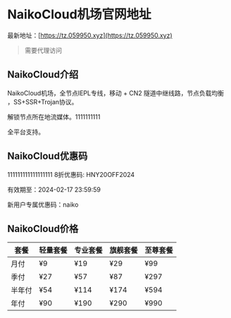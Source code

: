 # NaikoCloud机场官网地址

最新地址：[https://tz.059950.xyz](https://tz.059950.xyz)

> 需要代理访问

## NaikoCloud介绍

NaikoCloud机场，全节点IEPL专线，移动 + CN2 隧道中继线路，节点负载均衡 ，SS+SSR+Trojan协议。

解锁节点所在地流媒体。1111111111

全平台支持。

## NaikoCloud优惠码
111111111111111111
8折优惠码: HNY20OFF2024

有效期至：2024-02-17 23:59:59

新用户专属优惠码：naiko

## NaikoCloud价格

|套餐|轻量套餐|专业套餐|旗舰套餐|至尊套餐|
|----|----|----|----|----|
|月付|¥9|¥19|¥29|¥99|
|季付|¥27|¥57|¥87|¥297|
|半年付|¥54|¥114|¥174|¥594|
|年付|¥90|¥190|¥290|¥990|
